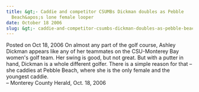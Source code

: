 ```yaml
---
title: &gt;- Caddie and competitor CSUMBs Dickman doubles as Pebble
  Beach&apos;s lone female looper
date: October 18 2006
slug: &gt;- caddie-and-competitor-csumbs-dickman-doubles-as-pebble-beach&apos;s-lone-female-looper
---
```


 



<span class="date">Posted on Oct 18, 2006    </span>
On almost any part of the golf course, Ashley Dickman appears like
any of her teammates on the CSU-Monterey Bay women&apos;s golf team. Her
swing is good, but not great. But with a putter in hand, Dickman is
a whole different golfer. There is a simple reason for that &#x2013; she
caddies at Pebble Beach, where she is the only female and the
youngest caddie.<br>
&#x2013; Monterey County Herald, Oct. 18, 2006<br/></br>




 
